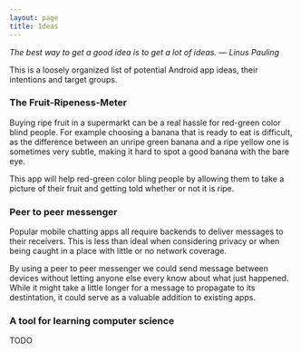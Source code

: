 ```yaml
---
layout: page
title: Ideas
---
```


<div class="message">
	<cite>
		The best way to get a good idea is to get a lot of ideas. &mdash; Linus Pauling
	</cite>
</div>

This is a loosely organized list of potential Android app ideas, their
intentions and target groups.


### The Fruit-Ripeness-Meter

Buying ripe fruit in a supermarkt can be a real hassle for red-green color
blind people. For example choosing a banana that is ready to eat is
difficult, as the difference between an unripe green banana and a ripe yellow
one is sometimes very subtle, making it hard to spot a good banana with the
bare eye.

This app will help red-green color bling people by allowing them to take a
picture of their fruit and getting told whether or not it is ripe. 


### Peer to peer messenger 

Popular mobile chatting apps all require backends to deliver messages to their
receivers. This is less than ideal when considering privacy or when being
caught in a place with little or no network coverage.

By using a peer to peer messenger we could send message between devices without
letting anyone else every know about what just happened. While it might take a
little longer for a message to propagate to its destintation, it could serve as
a valuable addition to existing apps.


### A tool for learning computer science

TODO
